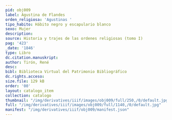 ```yaml
---
pid: obj009
label: Agustina de Flandes
orden_religiosa: 'Agustinas '
tipo_habito: Hábito negro y escapulario blanco
sexo: Mujer
description:
source: Historia y trajes de las ordenes religiosas (tomo I)
pag: '423'
_date: '1846'
type: Libro
dc.citation.manuskript:
author: Tirón, René
desc:
bibl: Biblioteca Virtual del Patrimonio Bibliográfico
dc.rights.acceso:
size.file: 129 kB
order: '00'
layout: catalogo_item
collection: catalogo
thumbnail: "/img/derivatives/iiif/images/obj009/full/250,/0/default.jpg"
full: "/img/derivatives/iiif/images/obj009/full/1140,/0/default.jpg"
manifest: "/img/derivatives/iiif/obj009/manifest.json"
---
```


